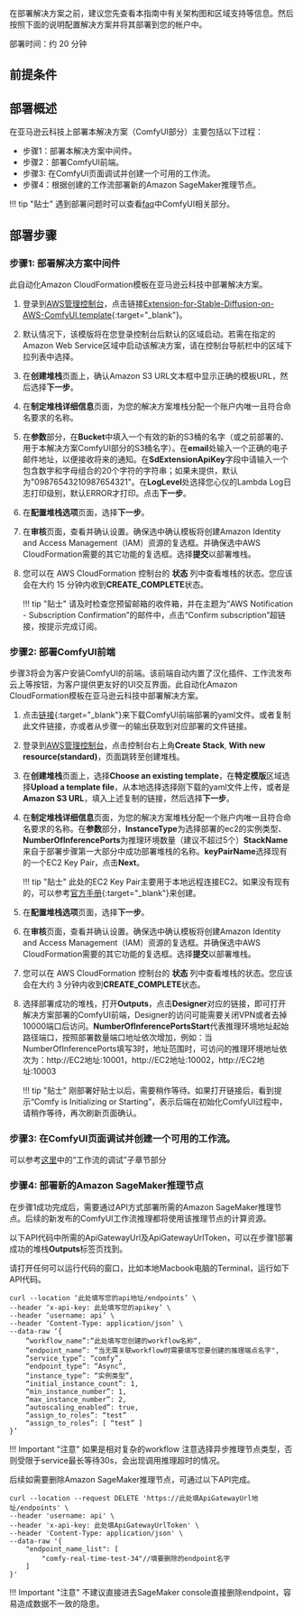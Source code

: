 在部署解决方案之前，建议您先查看本指南中有关架构图和区域支持等信息。然后按照下面的说明配置解决方案并将其部署到您的帐户中。

部署时间：约 20 分钟

## 前提条件


## 部署概述
在亚马逊云科技上部署本解决方案（ComfyUI部分）主要包括以下过程：

- 步骤1：部署本解决方案中间件。
- 步骤2：部署ComfyUI前端。
- 步骤3: 在ComfyUI页面调试并创建一个可用的工作流。
- 步骤4：根据创建的工作流部署新的Amazon SageMaker推理节点。

!!! tip "贴士" 
        遇到部署问题时可以查看[faq](../faq.md)中ComfyUI相关部分。

## 部署步骤
### 步骤1: 部署解决方案中间件
此自动化Amazon CloudFormation模板在亚马逊云科技中部署解决方案。

1. 登录到[AWS管理控制台](https://console.aws.amazon.com/)，点击链接[Extension-for-Stable-Diffusion-on-AWS-ComfyUI.template](https://console.aws.amazon.com/cloudformation/home?#/stacks/create/template?stackName=stable-diffusion-aws&templateURL=https://aws-gcr-solutions.s3.amazonaws.com/stable-diffusion-aws-extension-github-mainline/v1.6.0-cc5e0f3/custom-domain/Extension-for-Stable-Diffusion-on-AWS.template.json){:target="_blank"}。
2. 默认情况下，该模版将在您登录控制台后默认的区域启动。若需在指定的Amazon Web Service区域中启动该解决方案，请在控制台导航栏中的区域下拉列表中选择。
3. 在**创建堆栈**页面上，确认Amazon S3 URL文本框中显示正确的模板URL，然后选择**下一步**。
4. 在**制定堆栈详细信息**页面，为您的解决方案堆栈分配一个账户内唯一且符合命名要求的名称。
5. 在**参数**部分，在**Bucket**中填入一个有效的新的S3桶的名字（或之前部署的、用于本解决方案ComfyUI部分的S3桶名字）。在**email**处输入一个正确的电子邮件地址，以便接收将来的通知。在**SdExtensionApiKey**字段中请输入一个包含数字和字母组合的20个字符的字符串；如果未提供，默认为"09876543210987654321"。在**LogLevel**处选择您心仪的Lambda Log日志打印级别，默认ERROR才打印。点击**下一步**。
6. 在**配置堆栈选项**页面，选择**下一步**。
7. 在**审核**页面，查看并确认设置。确保选中确认模板将创建Amazon Identity and Access Management（IAM）资源的复选框。并确保选中AWS CloudFormation需要的其它功能的复选框。选择**提交**以部署堆栈。
8. 您可以在 AWS CloudFormation 控制台的 **状态** 列中查看堆栈的状态。您应该会在大约 15 分钟内收到**CREATE_COMPLETE**状态。

    !!! tip "贴士" 
        请及时检查您预留邮箱的收件箱，并在主题为“AWS Notification - Subscription Confirmation”的邮件中，点击“Confirm subscription”超链接，按提示完成订阅。


### 步骤2: 部署ComfyUI前端
步骤3将会为客户安装ComfyUI的前端。该前端自动内置了汉化插件、工作流发布云上等按钮，为客户提供更友好的UI交互界面。此自动化Amazon CloudFormation模板在亚马逊云科技中部署解决方案。

1. 点击[链接](https://aws-gcr-solutions.s3.amazonaws.com/extension-for-stable-diffusion-on-aws/comfy.yaml){:target="_blank"}来下载ComfyUI前端部署的yaml文件。或者复制此文件链接，亦或者从步骤一的输出获取到对应部署的文件链接。
2. 登录到[AWS管理控制台](https://console.aws.amazon.com/)，点击控制台右上角**Create Stack**, **With new resource(standard)**，页面跳转至创建堆栈。
3. 在**创建堆栈**页面上，选择**Choose an existing template**，在**特定模版**区域选择**Upload a template file**，从本地选择选择刚下载的yaml文件上传，或者是**Amazon S3 URL**，填入上述复制的链接，然后选择**下一步**。
4. 在**制定堆栈详细信息**页面，为您的解决方案堆栈分配一个账户内唯一且符合命名要求的名称。在**参数**部分，**InstanceType**为选择部署的ec2的实例类型、**NumberOfInferencePorts**为推理环境数量（建议不超过5个）**StackName**来自于部署步骤第一大部分中成功部署堆栈的名称。**keyPairName**选择现有的一个EC2 Key Pair，点击**Next**。

    !!! tip "贴士"
        此处的EC2 Key Pair主要用于本地远程连接EC2。如果没有现有的，可以参考[官方手册](https://docs.aws.amazon.com/AWSEC2/latest/UserGuide/create-key-pairs.html){:target="_blank"}来创建。


5. 在**配置堆栈选项**页面，选择**下一步**。
6. 在**审核**页面，查看并确认设置。确保选中确认模板将创建Amazon Identity and Access Management（IAM）资源的复选框。并确保选中AWS CloudFormation需要的其它功能的复选框。选择**提交**以部署堆栈。
7. 您可以在 AWS CloudFormation 控制台的 **状态** 列中查看堆栈的状态。您应该会在大约 3 分钟内收到**CREATE_COMPLETE**状态。
8. 选择部署成功的堆栈，打开**Outputs**，点击**Designer**对应的链接，即可打开解决方案部署的ComfyUI前端，Designer的访问可能需要关闭VPN或者去掉10000端口后访问。**NumberOfInferencePortsStart**代表推理环境地址起始路径端口，按照部署数量端口地址依次增加，例如：当NumberOfInferencePorts填写3时，地址范围时，可访问的推理环境地址依次为：http://EC2地址:10001，http://EC2地址:10002，http://EC2地址:10003

    !!! tip "贴士"
        刚部署好贴士以后，需要稍作等待。如果打开链接后，看到提示“Comfy is Initializing or Starting”，表示后端在初始化ComfyUI过程中，请稍作等待，再次刷新页面确认。

### 步骤3: 在ComfyUI页面调试并创建一个可用的工作流。
可以参考[这里](../user-guide/ComfyUI/inference.md)中的“工作流的调试”子章节部分

### 步骤4: 部署新的Amazon SageMaker推理节点
在步骤1成功完成后，需要通过API方式部署所需的Amazon SageMaker推理节点。后续的新发布的ComfyUI工作流推理都将使用该推理节点的计算资源。

以下API代码中所需的ApiGatewayUrl及ApiGatewayUrlToken，可以在步骤1部署成功的堆栈**Outputs**标签页找到。

请打开任何可以运行代码的窗口，比如本地Macbook电脑的Terminal，运行如下API代码。

```
curl --location ‘此处填写您的api地址/endpoints’ \
--header ‘x-api-key: 此处填写您的apikey’ \
--header ‘username: api’ \
--header ‘Content-Type: application/json’ \
--data-raw ‘{
    “workflow_name”:“此处填写您创建的workflow名称“,
    “endpoint_name”: “当无需关联workflow时需要填写您要创建的推理端点名字",
    “service_type”: “comfy”,
    “endpoint_type”: “Async”,
    “instance_type”: “实例类型”,
    “initial_instance_count”: 1,
    “min_instance_number”: 1,
    “max_instance_number”: 2,
    “autoscaling_enabled”: true,
    “assign_to_roles”: “test”
    “assign_to_roles”: [ “test” ]
}’
```

!!! Important "注意" 
    如果是相对复杂的workflow 注意选择异步推理节点类型，否则受限于service最长等待30s，会出现调用推理超时的情况。


后续如需要删除Amazon SageMaker推理节点，可通过以下API完成。
```
curl --location --request DELETE 'https://此处填ApiGatewayUrl地址/endpoints' \
--header 'username: api' \
--header 'x-api-key: 此处填ApiGatewayUrlToken' \
--header 'Content-Type: application/json' \
--data-raw '{
    "endpoint_name_list": [
        "comfy-real-time-test-34"//填要删除的endpoint名字
    ]
}'
```

!!! Important "注意" 
    不建议直接进去SageMaker console直接删除endpoint，容易造成数据不一致的隐患。





